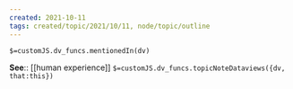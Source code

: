 ```yaml
---
created: 2021-10-11
tags: created/topic/2021/10/11, node/topic/outline
---
```

`$=customJS.dv_funcs.mentionedIn(dv)`


**See**:: [[human experience]]
`$=customJS.dv_funcs.topicNoteDataviews({dv, that:this})`